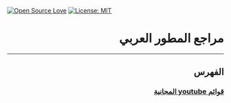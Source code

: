 [![Open Source Love](https://badges.frapsoft.com/os/v1/open-source.svg?v=103)](https://github.com/ellerbrock/open-source-badges/)
[![License: MIT](https://img.shields.io/badge/License-MIT-green.svg)](https://opensource.org/licenses/MIT)
# <div dir="rtl"> مراجع المطور العربي</div>
<hr>  

##  <div dir="rtl">الفهرس</div>

### [<div dir="rtl"> قوائم youtube المجانية </div>](./youtube-lists)
